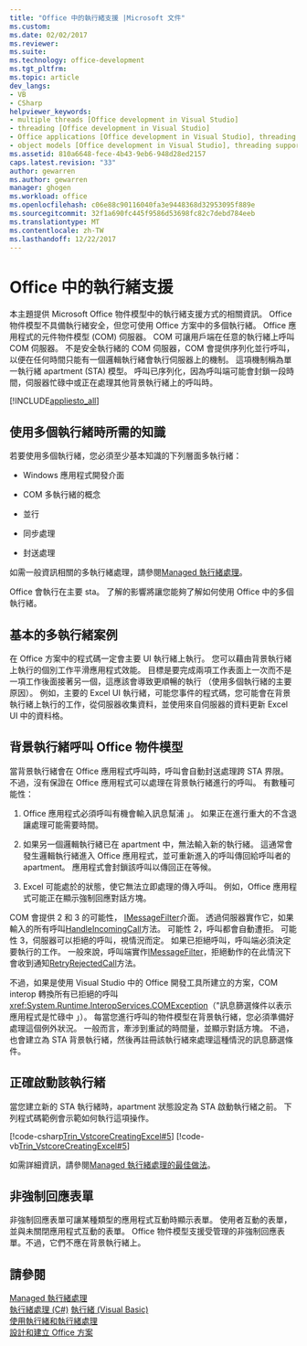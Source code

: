 ```yaml
---
title: "Office 中的執行緒支援 |Microsoft 文件"
ms.custom: 
ms.date: 02/02/2017
ms.reviewer: 
ms.suite: 
ms.technology: office-development
ms.tgt_pltfrm: 
ms.topic: article
dev_langs:
- VB
- CSharp
helpviewer_keywords:
- multiple threads [Office development in Visual Studio]
- threading [Office development in Visual Studio]
- Office applications [Office development in Visual Studio], threading support
- object models [Office development in Visual Studio], threading support
ms.assetid: 810a6648-fece-4b43-9eb6-948d28ed2157
caps.latest.revision: "33"
author: gewarren
ms.author: gewarren
manager: ghogen
ms.workload: office
ms.openlocfilehash: c06e88c90116040fa3e9448368d32953095f889e
ms.sourcegitcommit: 32f1a690fc445f9586d53698fc82c7debd784eeb
ms.translationtype: MT
ms.contentlocale: zh-TW
ms.lasthandoff: 12/22/2017
---
```

# <a name="threading-support-in-office"></a>Office 中的執行緒支援
  本主題提供 Microsoft Office 物件模型中的執行緒支援方式的相關資訊。 Office 物件模型不具備執行緒安全，但您可使用 Office 方案中的多個執行緒。 Office 應用程式的元件物件模型 (COM) 伺服器。 COM 可讓用戶端在任意的執行緒上呼叫 COM 伺服器。 不是安全執行緒的 COM 伺服器，COM 會提供序列化並行呼叫，以便在任何時間只能有一個邏輯執行緒會執行伺服器上的機制。 這項機制稱為單一執行緒 apartment (STA) 模型。 呼叫已序列化，因為呼叫端可能會封鎖一段時間，伺服器忙碌中或正在處理其他背景執行緒上的呼叫時。  
  
 [!INCLUDE[appliesto_all](../vsto/includes/appliesto-all-md.md)]  
  
## <a name="knowledge-required-when-using-multiple-threads"></a>使用多個執行緒時所需的知識  
 若要使用多個執行緒，您必須至少基本知識的下列層面多執行緒：  
  
-   Windows 應用程式開發介面  
  
-   COM 多執行緒的概念  
  
-   並行  
  
-   同步處理  
  
-   封送處理  
  
 如需一般資訊相關的多執行緒處理，請參閱[Managed 執行緒處理](/dotnet/standard/threading/)。  
  
 Office 會執行在主要 sta。 了解的影響將讓您能夠了解如何使用 Office 中的多個執行緒。  
  
## <a name="basic-multithreading-scenario"></a>基本的多執行緒案例  
 在 Office 方案中的程式碼一定會主要 UI 執行緒上執行。 您可以藉由背景執行緒上執行的個別工作平滑應用程式效能。 目標是要完成兩項工作表面上一次而不是一項工作後面接著另一個，這應該會導致更順暢的執行 （使用多個執行緒的主要原因）。 例如，主要的 Excel UI 執行緒，可能您事件的程式碼，您可能會在背景執行緒上執行的工作，從伺服器收集資料，並使用來自伺服器的資料更新 Excel UI 中的資料格。  
  
## <a name="background-threads-that-call-into-the-office-object-model"></a>背景執行緒呼叫 Office 物件模型  
 當背景執行緒會在 Office 應用程式呼叫時，呼叫會自動封送處理跨 STA 界限。 不過，沒有保證在 Office 應用程式可以處理在背景執行緒進行的呼叫。 有數種可能性：  
  
1.  Office 應用程式必須呼叫有機會輸入訊息幫浦 」。 如果正在進行重大的不含退讓處理可能需要時間。  
  
2.  如果另一個邏輯執行緒已在 apartment 中，無法輸入新的執行緒。 這通常會發生邏輯執行緒進入 Office 應用程式，並可重新進入的呼叫傳回給呼叫者的 apartment。 應用程式會封鎖該呼叫以傳回正在等候。  
  
3.  Excel 可能處於的狀態，使它無法立即處理的傳入呼叫。 例如，Office 應用程式可能正在顯示強制回應對話方塊。  
  
 COM 會提供 2 和 3 的可能性， [IMessageFilter](http://msdn.microsoft.com/en-us/e12d48c0-5033-47a8-bdcd-e94c49857248)介面。 透過伺服器實作它，如果輸入的所有呼叫[HandleIncomingCall](http://msdn.microsoft.com/en-us/7e31b518-ef4f-4bdd-b5c7-e1b16383a5be)方法。 可能性 2，呼叫都會自動遭拒。 可能性 3，伺服器可以拒絕的呼叫，視情況而定。 如果已拒絕呼叫，呼叫端必須決定要執行的工作。 一般來說，呼叫端實作[IMessageFilter](http://msdn.microsoft.com/en-us/e12d48c0-5033-47a8-bdcd-e94c49857248)，拒絕動作的在此情況下會收到通知[RetryRejectedCall](http://msdn.microsoft.com/en-us/3f800819-2a21-4e46-ad15-f9594fac1a3d)方法。  
  
 不過，如果是使用 Visual Studio 中的 Office 開發工具所建立的方案，COM interop 轉換所有已拒絕的呼叫<xref:System.Runtime.InteropServices.COMException>（"訊息篩選條件以表示應用程式是忙碌中 」）。 每當您進行呼叫的物件模型在背景執行緒，您必須準備好處理這個例外狀況。 一般而言，牽涉到重試的時間量，並顯示對話方塊。 不過，也會建立為 STA 背景執行緒，然後再註冊該執行緒來處理這種情況的訊息篩選條件。  
  
## <a name="starting-the-thread-correctly"></a>正確啟動該執行緒  
 當您建立新的 STA 執行緒時，apartment 狀態設定為 STA 啟動執行緒之前。 下列程式碼範例會示範如何執行這項操作。  
  
 [!code-csharp[Trin_VstcoreCreatingExcel#5](../vsto/codesnippet/CSharp/Trin_VstcoreCreatingExcelCS/ThisWorkbook.cs#5)]
 [!code-vb[Trin_VstcoreCreatingExcel#5](../vsto/codesnippet/VisualBasic/Trin_VstcoreCreatingExcelVB/ThisWorkbook.vb#5)]  
  
 如需詳細資訊，請參閱[Managed 執行緒處理的最佳做法](/dotnet/standard/threading/managed-threading-best-practices)。  
  
## <a name="modeless-forms"></a>非強制回應表單  
 非強制回應表單可讓某種類型的應用程式互動時顯示表單。 使用者互動的表單，並與未關閉應用程式互動的表單。 Office 物件模型支援受管理的非強制回應表單。不過，它們不應在背景執行緒上。  
  
## <a name="see-also"></a>請參閱  
 [Managed 執行緒處理](/dotnet/standard/threading/)  
 [執行緒處理 (C#)](/dotnet/csharp/programming-guide/concepts/threading/index) [執行緒 (Visual Basic)](/dotnet/visual-basic/programming-guide/concepts/threading/index)   
 [使用執行緒和執行緒處理](/dotnet/standard/threading/using-threads-and-threading)   
 [設計和建立 Office 方案](../vsto/designing-and-creating-office-solutions.md)  
  
  